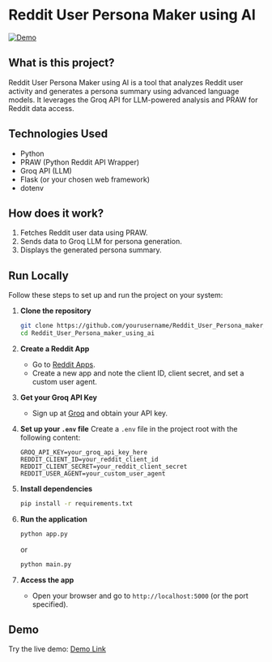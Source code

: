 # Reddit User Persona Maker using AI

[![Demo](https://img.shields.io/badge/Demo-Live-green)](https://reddituserpersonamaker.streamlit.app/)

## What is this project?

Reddit User Persona Maker using AI is a tool that analyzes Reddit user activity and generates a persona summary using advanced language models. It leverages the Groq API for LLM-powered analysis and PRAW for Reddit data access.

## Technologies Used

- Python
- PRAW (Python Reddit API Wrapper)
- Groq API (LLM)
- Flask (or your chosen web framework)
- dotenv

## How does it work?

1. Fetches Reddit user data using PRAW.
2. Sends data to Groq LLM for persona generation.
3. Displays the generated persona summary.

## Run Locally

Follow these steps to set up and run the project on your system:

1. **Clone the repository**
    ```bash
    git clone https://github.com/yourusername/Reddit_User_Persona_maker_using_ai.git
    cd Reddit_User_Persona_maker_using_ai
    ```

2. **Create a Reddit App**
    - Go to [Reddit Apps](https://www.reddit.com/prefs/apps).
    - Create a new app and note the client ID, client secret, and set a custom user agent.

3. **Get your Groq API Key**
    - Sign up at [Groq](https://groq.com/) and obtain your API key.

4. **Set up your `.env` file**
    Create a `.env` file in the project root with the following content:
    ```
    GROQ_API_KEY=your_groq_api_key_here
    REDDIT_CLIENT_ID=your_reddit_client_id
    REDDIT_CLIENT_SECRET=your_reddit_client_secret
    REDDIT_USER_AGENT=your_custom_user_agent
    ```

5. **Install dependencies**
    ```bash
    pip install -r requirements.txt
    ```

6. **Run the application**
    ```bash
    python app.py
    ```
    or
    ```bash
    python main.py
    ```


7. **Access the app**
    - Open your browser and go to `http://localhost:5000` (or the port specified).

## Demo

Try the live demo: [Demo Link](https://reddituserpersonamaker.streamlit.app/)


